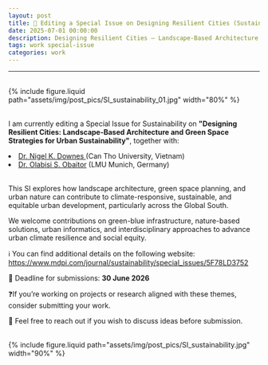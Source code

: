 ```yaml
---
layout: post
title: 📢 Editing a Special Issue on Designing Resilient Cities (Sustainability, MDPI)
date: 2025-07-01 00:00:00
description: Designing Resilient Cities – Landscape-Based Architecture and Green Space Strategies for Urban Sustainability
tags: work special-issue
categories: work
---
```


<hr>
<br>

<div class="col-sm mt-3 mt-md-0">
    {% include figure.liquid path="assets/img/post_pics/SI_sustainability_01.jpg" width="80%" %}
</div>

<br>


I am currently editing a Special Issue for Sustainability on <b>"Designing Resilient Cities: Landscape-Based Architecture and Green Space Strategies for Urban Sustainability"</b>, together with: <br>

<li><a href="https://scholar.google.com/citations?user=cNYcVQ0AAAAJ&hl=en">Dr. Nigel K. Downes </a> (Can Tho University, Vietnam)</li> 

<li><a href="https://www.geo.lmu.de/geographie/de/personen/kontaktseite/olabisi-obaitor-4e3afe23.html">Dr. Olabisi S. Obaitor</a> (LMU Munich, Germany)</li><br>

This SI explores how landscape architecture, green space planning, and urban nature can contribute to climate-responsive, sustainable, and equitable urban development, particularly across the Global South.

We welcome contributions on green-blue infrastructure, nature-based solutions, urban informatics, and interdisciplinary approaches to advance urban climate resilience and social equity.

ℹ️ You can find additional details on the following website:<br>
<a href="https://www.mdpi.com/journal/sustainability/special_issues/5F78LD3752">https://www.mdpi.com/journal/sustainability/special_issues/5F78LD3752</a>

📅 Deadline for submissions: <b>30 June 2026</b>

❓If you’re working on projects or research aligned with these themes, consider submitting your work. 

📩 Feel free to reach out if you wish to discuss ideas before submission.


<br>

<div class="col-sm">
    {% include figure.liquid path="assets/img/post_pics/SI_sustainability.jpg" width="90%" %}
</div>

